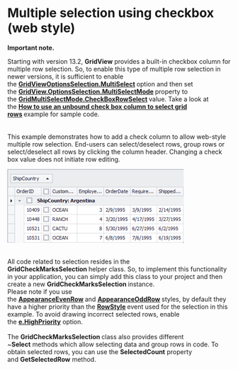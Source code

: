 # Multiple selection using checkbox (web style)


<p><strong>Important note.</strong></p>
<p>Starting with version 13.2, <strong>GridView</strong> provides a built-in checkbox column for multiple row selection. So, to enable this type of multiple row selection in newer versions, it is sufficient to enable the <a href="https://documentation.devexpress.com/WindowsForms/DevExpress.XtraGrid.Views.Base.ColumnViewOptionsSelection.MultiSelect.property"><strong>GridViewOptionsSelection.MultiSelect</strong></a><strong> </strong>option and then set the <a href="https://documentation.devexpress.com/WindowsForms/DevExpress.XtraGrid.Views.Grid.GridOptionsSelection.MultiSelectMode.property"><strong>GridView.OptionsSelection.MultiSelectMode</strong></a><strong> </strong>property to the <a href="https://documentation.devexpress.com/WindowsForms/DevExpress.XtraGrid.Views.Grid.GridMultiSelectMode.enum"><strong>GridMultiSelectMode.CheckBoxRowSelect</strong></a><strong> </strong>value. Take a look at the <strong><a href="https://www.devexpress.com/Support/Center/p/E990">How to use an unbound check box column to select grid rows</a> </strong>example for sample code.<br><br><br>This example demonstrates how to add a check column to allow web-style multiple row selection. End-users can select/deselect rows, group rows or select/deselect all rows by clicking the column header. Changing a check box value does not initiate row editing. </p>
<p><img src="https://raw.githubusercontent.com/DevExpress-Examples/multiple-selection-using-checkbox-web-style-e1271/8.3.2+/media/17ac6e9d-e756-49eb-8d10-b57b281569cd.png"><br><br></p>
<p>All code related to selection resides in the <strong>GridCheckMarksSelection </strong>helper class. So, to implement this functionality in your application, you can simply add this class to your project and then create a new <strong>GridCheckMarksSelection </strong>instance.<br>Please note if you use the <strong><a href="http://documentation.devexpress.com/#WindowsForms/DevExpressXtraGridViewsGridGridViewAppearances_EvenRowtopic"><u>AppearanceEvenRow</u></a> </strong>and <strong><a href="http://documentation.devexpress.com/#WindowsForms/DevExpressXtraGridViewsGridGridViewAppearances_OddRowtopic"><u>AppearanceOddRow</u></a> </strong>styles, by default they have a higher priority than the <strong><a href="http://documentation.devexpress.com/#WindowsForms/DevExpressXtraGridViewsGridGridView_RowStyletopic"><u>RowStyle</u></a> </strong>event used for the selection in this example. To avoid drawing incorrect selected rows, enable the <strong><a href="http://documentation.devexpress.com/#WindowsForms/DevExpressXtraGridViewsGridRowStyleEventArgs_HighPrioritytopic"><u>e.HighPriority</u></a></strong> option. <br><br>The <strong>GridCheckMarksSelection </strong>class also provides different ~<strong>Select</strong> methods which allow selecting data and group rows in code. To obtain selected rows, you can use the <strong>SelectedCount</strong> property and <strong>GetSelectedRow</strong> method.</p>

<br/>


